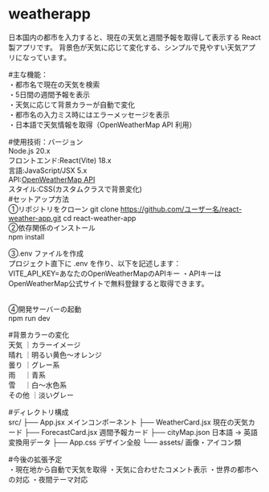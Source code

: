 # weatherapp
日本国内の都市を入力すると、現在の天気と週間予報を取得して表示する React 製アプリです。   背景色が天気に応じて変化する、シンプルで見やすい天気アプリになっています。

#主な機能：
<br>
・都市名で現在の天気を検索  
・5日間の週間予報を表示  
・天気に応じて背景カラーが自動で変化  
・都市名の入力ミス時にはエラーメッセージを表示  
・日本語で天気情報を取得（OpenWeatherMap API 利用）

#使用技術：バージョン
<br>
Node.js   20.x<br>
フロントエンド:React(Vite) 18.x<br>
言語:JavaScript/JSX 5.x<br>
API:[OpenWeatherMap API](https://openweathermap.org/api)<br>
スタイル:CSS(カスタムクラスで背景変化)
<br>
#セットアップ方法
<br>
①リポジトリをクローン
git clone https://github.com/ユーザー名/react-weather-app.git
cd react-weather-app
<br>
②依存関係のインストール
<br>
npm install

③.env ファイルを作成
<br>
プロジェクト直下に .env を作り、以下を記述します：<br>
VITE_API_KEY=あなたのOpenWeatherMapのAPIキー
・APIキーは OpenWeatherMap公式サイトで無料登録すると取得できます。

<br>
④開発サーバーの起動
<br>
npm run dev

#背景カラーの変化
<br>
天気	｜カラーイメージ<br>
晴れ	｜明るい黄色〜オレンジ<br>
曇り	｜グレー系<br>
雨	　｜青系<br>
雪	　｜白〜水色系<br>
その他	｜淡いグレー<br>

#ディレクトリ構成
<br>
src/
├── App.jsx               メインコンポーネント
├── WeatherCard.jsx       現在の天気カード
├── ForecastCard.jsx      週間予報カード
├── cityMap.json          日本語 → 英語変換用データ
├── App.css               デザイン全般
└── assets/               画像・アイコン類

#今後の拡張予定
<br>
・現在地から自動で天気を取得
・天気に合わせたコメント表示
・世界の都市への対応
・夜間テーマ対応




